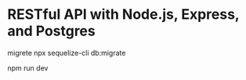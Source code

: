 # RESTful API with Node.js, Express, and Postgres

migrete
npx sequelize-cli db:migrate

npm run dev